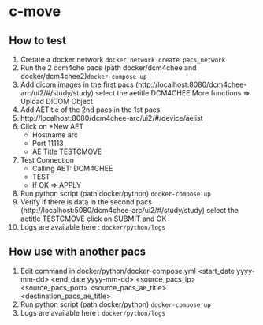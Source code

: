 # c-move

## How to test

  1. Cretate a docker network `docker network create pacs_network`
  2. Run the 2 dcm4che pacs (path docker/dcm4chee and docker/dcm4chee2)`docker-compose up`
  3. Add dicom images in the first pacs (http://localhost:8080/dcm4chee-arc/ui2/#/study/study) select the aetitle DCM4CHEE More functions => Upload DICOM Object
  4. Add AETitle of the 2nd pacs in the 1st pacs
  5. http://localhost:8080/dcm4chee-arc/ui2/#/device/aelist
  6. Click on +New AET
     * Hostname arc
     * Port 11113
     * AE Title TESTCMOVE
  7. Test Connection
     * Calling AET: DCM4CHEE
     * TEST
     * If OK => APPLY
  8. Run python script (path docker/python) `docker-compose up`
  9. Verify if there is data in the second pacs (http://localhost:5080/dcm4chee-arc/ui2/#/study/study) select the aetitle TESTCMOVE click on SUBMIT and OK
  10. Logs are available here : `docker/python/logs`

## How use with another pacs

  1. Edit command in docker/python/docker-compose.yml <start_date yyyy-mm-dd> <end_date yyyy-mm-dd> <source_pacs_ip> <source_pacs_port> <source_pacs_ae_title> <destination_pacs_ae_title>
  2. Run python script (path docker/python) `docker-compose up`
  3. Logs are available here : `docker/python/logs`
